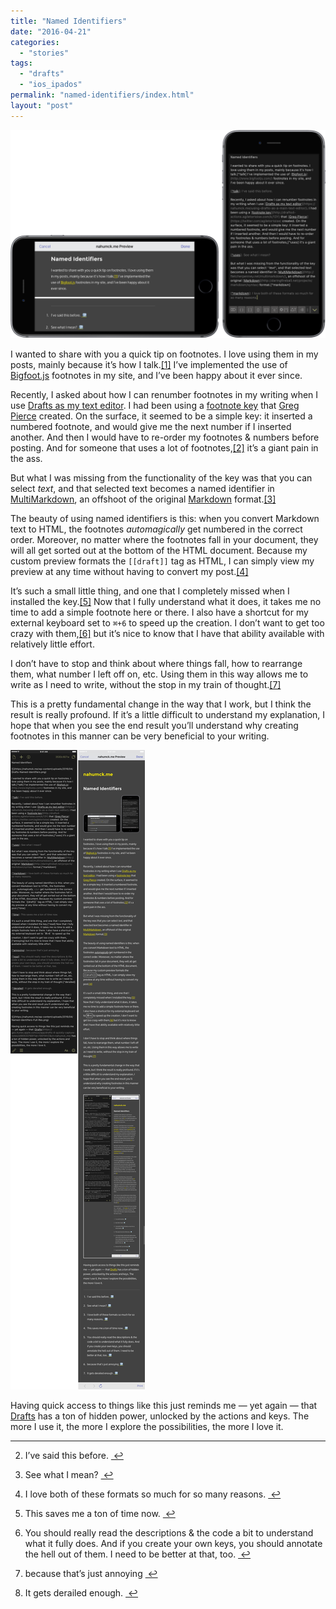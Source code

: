 ```yaml
---
title: "Named Identifiers"
date: "2016-04-21"
categories: 
  - "stories"
tags: 
  - "drafts"
  - "ios_ipados"
permalink: "named-identifiers/index.html"
layout: "post"
---
```


![Named Identifiers](images/Drafts-Named-Identifiers.png)

I wanted to share with you a quick tip on footnotes. I love using them in my posts, mainly because it’s how I talk.[\[1\]](#fn-1 "see footnote") I’ve implemented the use of [Bigfoot.js](http://www.bigfootjs.com/) footnotes in my site, and I’ve been happy about it ever since.

Recently, I asked about how I can renumber footnotes in my writing when I use [Drafts as my text editor](https://www.nahumck.me/using-drafts-as-a-main-text-editor/). I had been using a [footnote key](http://drafts4-actions.agiletortoise.com/k/13Y) that [Greg Pierce](https://twitter.com/agiletortoise) created. On the surface, it seemed to be a simple key: it inserted a numbered footnote, and would give me the next number if I inserted another. And then I would have to re-order my footnotes & numbers before posting. And for someone that uses a lot of footnotes,[\[2\]](#fn-2 "see footnote") it’s a giant pain in the ass.

But what I was missing from the functionality of the key was that you can select _text_, and that selected text becomes a named identifier in [MultiMarkdown](http://fletcherpenney.net/multimarkdown/), an offshoot of the original [Markdown](http://daringfireball.net/projects/markdown/syntax) format.[\[3\]](#fn-3 "see footnote")

The beauty of using named identifiers is this: when you convert Markdown text to HTML, the footnotes _automagically_ get numbered in the correct order. Moreover, no matter where the footnotes fall in your document, they will all get sorted out at the bottom of the HTML document. Because my custom preview formats the `[[draft]]` tag as HTML, I can simply view my preview at any time without having to convert my post.[\[4\]](#fn-4 "see footnote")

It’s such a small little thing, and one that I completely missed when I installed the key.[\[5\]](#fn-5 "see footnote") Now that I fully understand what it does, it takes me no time to add a simple footnote here or there. I also have a shortcut for my external keyboard set to `⌘+6` to speed up the creation. I don’t want to get too crazy with them,[\[6\]](#fn-6 "see footnote") but it’s nice to know that I have that ability available with relatively little effort.

I don’t have to stop and think about where things fall, how to rearrange them, what number I left off on, etc. Using them in this way allows me to write as I need to write, without the stop in my train of thought.[\[7\]](#fn-7 "see footnote")

This is a pretty fundamental change in the way that I work, but I think the result is really profound. If it’s a little difficult to understand my explanation, I hope that when you see the end result you’ll understand why creating footnotes in this manner can be very beneficial to your writing.

![Named Identifiers Comparison](images/Named-Identifiers-Comparison.jpeg)

Having quick access to things like this just reminds me — yet again — that [Drafts](https://geo.itunes.apple.com/us/app/drafts-4-quickly-capture-notes/id905337691?at=1001l4VZ&ct=nahumck_me) has a ton of hidden power, unlocked by the actions and keys. The more I use it, the more I explore the possibilities, the more I love it.

* * *

2. I’ve said this before. [ ↩](#fnref-1 "return to article")

4. See what I mean? [ ↩](#fnref-2 "return to article")

6. I love both of these formats so much for so many reasons. [ ↩](#fnref-3 "return to article")

8. This saves me a ton of time now. [ ↩](#fnref-4 "return to article")

10. You should really read the descriptions & the code a bit to understand what it fully does. And if you create your own keys, you should annotate the hell out of them. I need to be better at that, too. [ ↩](#fnref-5 "return to article")

12. because that’s just annoying [ ↩](#fnref-6 "return to article")

14. It gets derailed enough. [ ↩](#fnref-7 "return to article")
